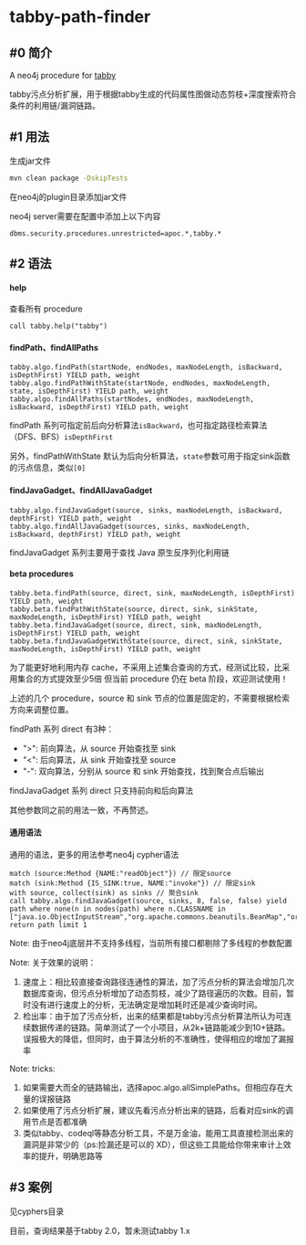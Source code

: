 # tabby-path-finder
## #0 简介
A neo4j procedure for [tabby](https://github.com/wh1t3p1g/tabby)

tabby污点分析扩展，用于根据tabby生成的代码属性图做动态剪枝+深度搜索符合条件的利用链/漏洞链路。

## #1 用法

生成jar文件
```bash
mvn clean package -DskipTests
```

在neo4j的plugin目录添加jar文件

neo4j server需要在配置中添加上以下内容
```
dbms.security.procedures.unrestricted=apoc.*,tabby.*
```

## #2 语法

#### help 
查看所有 procedure

```
call tabby.help("tabby")
```

#### findPath、findAllPaths

```cypher
tabby.algo.findPath(startNode, endNodes, maxNodeLength, isBackward, isDepthFirst) YIELD path, weight
tabby.algo.findPathWithState(startNode, endNodes, maxNodeLength, state, isDepthFirst) YIELD path, weight
tabby.algo.findAllPaths(startNodes, endNodes, maxNodeLength, isBackward, isDepthFirst) YIELD path, weight
```
findPath 系列可指定前后向分析算法`isBackward`，也可指定路径检索算法（DFS、BFS）`isDepthFirst`

另外，findPathWithState 默认为后向分析算法，`state`参数可用于指定sink函数的污点信息，类似`[0]`

#### findJavaGadget、findAllJavaGadget

```cypher
tabby.algo.findJavaGadget(source, sinks, maxNodeLength, isBackward, depthFirst) YIELD path, weight
tabby.algo.findAllJavaGadget(sources, sinks, maxNodeLength, isBackward, depthFirst) YIELD path, weight
```
findJavaGadget 系列主要用于查找 Java 原生反序列化利用链

#### beta procedures
```cypher
tabby.beta.findPath(source, direct, sink, maxNodeLength, isDepthFirst) YIELD path, weight
tabby.beta.findPathWithState(source, direct, sink, sinkState, maxNodeLength, isDepthFirst) YIELD path, weight
tabby.beta.findJavaGadget(source, direct, sink, maxNodeLength, isDepthFirst) YIELD path, weight
tabby.beta.findJavaGadgetWithState(source, direct, sink, sinkState, maxNodeLength, isDepthFirst) YIELD path, weight
```
为了能更好地利用内存 cache，不采用上述集合查询的方式，经测试比较，比采用集合的方式提效至少5倍
但当前 procedure 仍在 beta 阶段，欢迎测试使用！

上述的几个 procedure，source 和 sink 节点的位置是固定的，不需要根据检索方向来调整位置。

findPath 系列 direct 有3种：
- ">": 前向算法，从 source 开始查找至 sink
- "<": 后向算法，从 sink 开始查找至 source
- "-": 双向算法，分别从 source 和 sink 开始查找，找到聚合点后输出

findJavaGadget 系列 direct 只支持前向和后向算法

其他参数同之前的用法一致，不再赘述。

#### 通用语法

通用的语法，更多的用法参考neo4j cypher语法
```
match (source:Method {NAME:"readObject"}) // 限定source
match (sink:Method {IS_SINK:true, NAME:"invoke"}) // 限定sink
with source, collect(sink) as sinks // 聚合sink
call tabby.algo.findJavaGadget(source, sinks, 8, false, false) yield path where none(n in nodes(path) where n.CLASSNAME in ["java.io.ObjectInputStream","org.apache.commons.beanutils.BeanMap","org.apache.commons.collections4.functors.PrototypeFactory$PrototypeCloneFactory"])
return path limit 1
```

Note: 由于neo4j底层并不支持多线程，当前所有接口都剔除了多线程的参数配置

Note: 关于效果的说明：
    
1. 速度上：相比较直接查询路径连通性的算法，加了污点分析的算法会增加几次数据库查询，但污点分析增加了动态剪枝，减少了路径遍历的次数。目前，暂时没有进行速度上的分析，无法确定是增加耗时还是减少查询时间。
2. 检出率：由于加了污点分析，出来的结果都是tabby污点分析算法所认为可连续数据传递的链路。简单测试了一个小项目，从2k+链路能减少到10+链路。误报极大的降低，但同时，由于算法分析的不准确性，使得相应的增加了漏报率

Note: tricks:

1. 如果需要大而全的链路输出，选择apoc.algo.allSimplePaths。但相应存在大量的误报链路
2. 如果使用了污点分析扩展，建议先看污点分析出来的链路，后看对应sink的调用节点是否都准确
3. 类似tabby、codeql等静态分析工具，不是万金油，能用工具直接检测出来的漏洞是非常少的（ps:捡漏还是可以的 XD），但这些工具能给你带来审计上效率的提升，明确思路等

## #3 案例

见cyphers目录

目前，查询结果基于tabby 2.0，暂未测试tabby 1.x
